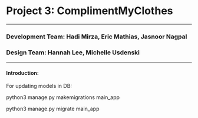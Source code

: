# Project 3: ComplimentMyClothes
---
### Development Team: Hadi Mirza, Eric Mathias, Jasnoor Nagpal
### Design Team: Hannah Lee, Michelle Usdenski
---
#### **Introduction:**









For updating models in DB:

python3 manage.py makemigrations main_app

python3 manage.py migrate main_app
